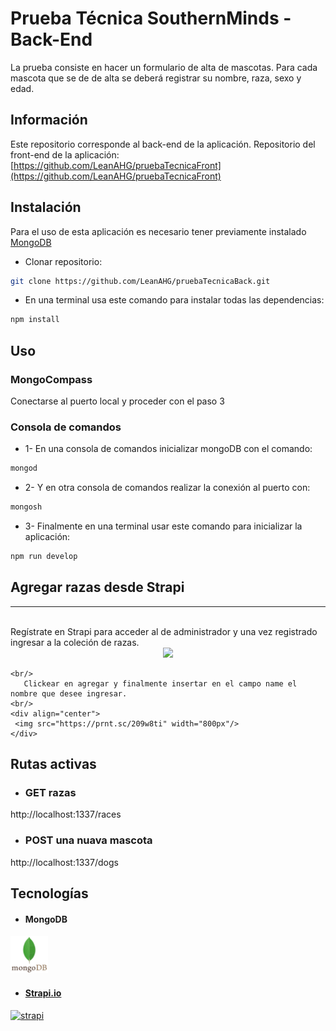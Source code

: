 # Prueba Técnica SouthernMinds - Back-End

La prueba consiste en hacer un formulario de alta de mascotas. Para cada mascota que se de de alta se deberá registrar su nombre, raza, sexo y edad.

## Información
Este repositorio corresponde al back-end de la aplicación.
Repositorio del front-end de la aplicación: [https://github.com/LeanAHG/pruebaTecnicaFront](https://github.com/LeanAHG/pruebaTecnicaFront)

## Instalación
Para el uso de esta aplicación es necesario tener previamente instalado [MongoDB](https://www.mongodb.com/)

- Clonar repositorio: 
```bash
git clone https://github.com/LeanAHG/pruebaTecnicaBack.git
```
- En una terminal usa este comando para instalar todas las dependencias:
```bash
npm install
```
## Uso

### MongoCompass
Conectarse al puerto local y proceder con el paso 3

### Consola de comandos
- 1- En una consola de comandos inicializar mongoDB con el comando:
 ```cmd
mongod
```
- 2- Y en otra consola de comandos realizar la conexión al puerto con: 
 ```cmd
mongosh
```
- 3- Finalmente en una terminal usar este comando para inicializar la aplicación:
```bash
npm run develop
```
## Agregar razas desde Strapi
<div>
 <hr/>
    <br/>
      Regístrate en Strapi para acceder al de administrador y una vez registrado ingresar a la coleción de razas. 
    <br/>
    <div align="center">
     <img src="https://prnt.sc/209jgk3" width="800px"/> 
    </div>
    
    <br/>
       Clickear en agregar y finalmente insertar en el campo name el nombre que desee ingresar.
    <br/>
    <div align="center">
     <img src="https://prnt.sc/209w8ti" width="800px"/> 
    </div>
</div>
    
## Rutas activas
- ### GET razas
http://localhost:1337/races

- ### POST una nuava mascota
http://localhost:1337/dogs

## Tecnologías
- #### MongoDB
<p align = "left"> <a href="https://www.mongodb.com/" target="_blank" rel="noreferrer"> <img src = "https://raw.githubusercontent.com/devicons/devicon/master/icons/mongodb/mongodb-original-wordmark.svg" alt = "mongodb" width = "60" height = "60" /> </ a > </p>


- #### Strapi.io
<p align = "left"> <a href="https://strapi.io/" target="_blank" rel="noreferrer"> <img src = "https://strapi.io/assets/strapi-logo-light.svg" alt = "strapi" width = "70" height = "70" /> </ a > </p>
